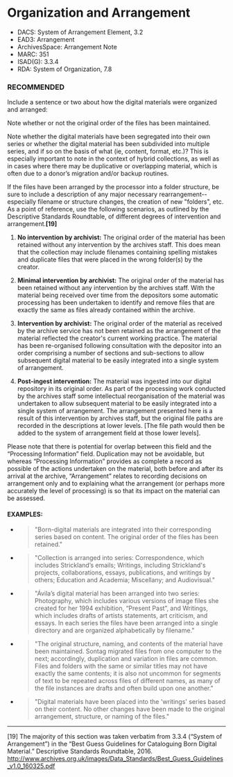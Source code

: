# Organization and Arrangement

* DACS: System of Arrangement Element, 3.2
* EAD3: Arrangement <arrangement>
* ArchivesSpace: Arrangement Note
* MARC: 351
* ISAD(G): 3.3.4
* RDA: System of Organization, 7.8

### RECOMMENDED
Include a sentence or two about how the digital materials were organized and arranged: 

Note whether or not the original order of the files has been maintained.

Note whether the digital materials have been segregated into their own series or whether the digital material has been subdivided into multiple series, and if so on the basis of what (ie, content, format, etc.)? This is especially important to note in the context of hybrid collections, as well as in cases where there may be duplicative or overlapping material, which is often due to a donor’s migration and/or backup routines.

If the files have been arranged by the processor into a folder structure, be sure to include a description of any major necessary rearrangement--especially filename or structure changes, the creation of new "folders", etc. As a point of reference, use the following scenarios, as outlined by the Descriptive Standards Roundtable, of different degrees of intervention and arrangement.**[19]**

1. **No intervention by archivist:** The original order of the material has been retained without any intervention by the archives staff. This does mean that the collection may include filenames containing spelling mistakes and duplicate files that were placed in the wrong folder(s) by the creator.

1. **Minimal intervention by archivist:** The original order of the material has been retained without any intervention by the archives staff. With the material being received over time from the depositors some automatic processing has been undertaken to identify and remove files that are exactly the same as files already contained within the archive.

1. **Intervention by archivist:** The original order of the material as received by the archive service has not been retained as the arrangement of the material reflected the creator's current working practice. The material has been re-organised following consultation with the depositor into an order comprising a number of sections and sub-sections to allow subsequent digital material to be easily integrated into a single system of arrangement.

1. **Post-ingest intervention:** The material was ingested into our digital repository in its original order. As part of the processing work conducted by the archives staff some intellectual reorganisation of the material was undertaken to allow subsequent material to be easily integrated into a single system of arrangement. The arrangement presented here is a result of this intervention by archives staff, but the original file paths are recorded in the descriptions at lower levels. [The file path would then be added to the system of arrangement field at those lower levels]. 

Please note that there is potential for overlap between this field and the “Processing Information” field. Duplication may not be avoidable, but whereas “Processing Information” provides as complete a record as possible of the actions undertaken on the material, both before and after its arrival at the archive, “Arrangement” relates to recording decisions on arrangement only and to explaining what the arrangement (or perhaps more accurately the level of processing) is so that its impact on the material can be assessed.

#### EXAMPLES:
* >"Born-digital materials are integrated into their corresponding series based on content. The original order of the files has been retained."

* >"Collection is arranged into series: Correspondence, which includes Strickland’s emails; Writings, including Strickland's projects, collaborations, essays, publications, and writings by others; Education and Academia; Miscellany; and Audiovisual."

* >"Ávila’s digital material has been arranged into two series: Photography, which includes various versions of image files she created for her 1994 exhibition, “Present Past”, and Writings, which includes drafts of artists statements, art criticism, and essays. In each series the files have been arranged into a single directory and are organized alphabetically by filename."

* >"The original structure, naming, and contents of the material have been maintained. Sontag migrated files from one computer to the next; accordingly, duplication and variation in files are common. Files and folders with the same or similar titles may not have exactly the same contents; it is also not uncommon for segments of text to be repeated across files of different names, as many of the file instances are drafts and often build upon one another."

* >"Digital materials have been placed into the 'writings' series based on their content. No other changes have been made to the original arrangement, structure, or naming of the files."

___
[19] The majority of this section was taken verbatim from 3.3.4 (“System of Arrangement”) in the “Best Guess Guidelines for Cataloguing Born Digital Material.” Descriptive Standards Roundtable, 2016. http://www.archives.org.uk/images/Data_Standards/Best_Guess_Guidelines_v1.0_160325.pdf
